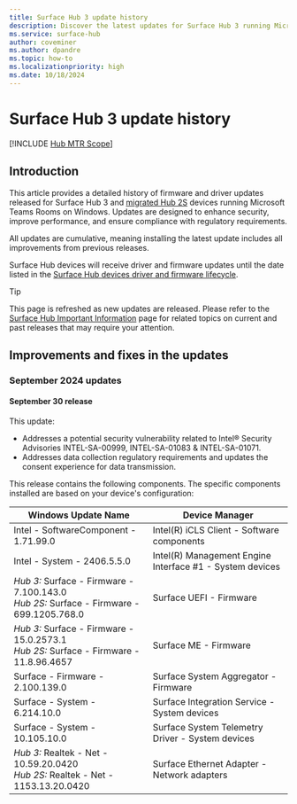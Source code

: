 ```yaml
---
title: Surface Hub 3 update history
description: Discover the latest updates for Surface Hub 3 running Microsoft Teams Rooms, focusing on security, performance, and compliance improvements. 
ms.service: surface-hub
author: coveminer
ms.author: dpandre
ms.topic: how-to
ms.localizationpriority: high
ms.date: 10/18/2024
---
```


# Surface Hub 3 update history

[!INCLUDE [Hub MTR Scope](includes/hub-mtr-scope.md)]

## Introduction

This article provides a detailed history of firmware and driver updates released for Surface Hub 3 and [migrated Hub 2S](surface-hub-2s-migrate-to-mtr-w.md) devices running Microsoft Teams Rooms on Windows. Updates are designed to enhance security, improve performance, and ensure compliance with regulatory requirements. 

All updates are cumulative, meaning installing the latest update  includes all improvements from previous releases.

Surface Hub devices will receive driver and firmware updates until the date listed in the [Surface Hub devices driver and firmware lifecycle](surface-hub-driver-firmware-accessories-lifecycle.md).

> [!TIP]
> This page is refreshed as new updates are released. Please refer to the [Surface Hub Important Information](https://support.microsoft.com/products/surface-devices/surface-hub) page for related topics on current and past releases that may require your attention.

## Improvements and fixes in the updates

### September 2024 updates

#### September 30 release

This update:

* Addresses a potential security vulnerability related to Intel® Security Advisories INTEL-SA-00999, INTEL-SA-01083 & INTEL-SA-01071.
* Addresses data collection regulatory requirements and updates the consent experience for data transmission.

This release contains the following components. The specific components installed are based on your device's configuration:

| Windows Update Name                               | Device Manager                          |
|---------------------------------------------------|-----------------------------------------|
| Intel - SoftwareComponent - 1.71.99.0             | Intel(R) iCLS Client - Software components |
| Intel - System - 2406.5.5.0                       | Intel(R) Management Engine Interface #1 - System devices  |
| _Hub 3:_ Surface - Firmware - 7.100.143.0<br/> _Hub 2S:_ Surface - Firmware - 699.1205.768.0                | Surface UEFI - Firmware |
| _Hub 3:_ Surface - Firmware - 15.0.2573.1<br/> _Hub 2S:_ Surface - Firmware - 11.8.96.4657                 | Surface ME - Firmware |
| Surface - Firmware - 2.100.139.0            | Surface System Aggregator - Firmware |
| Surface - System - 6.214.10.0          | Surface Integration Service - System devices |
| Surface - System - 10.105.10.0            | Surface System Telemetry Driver - System devices |
| _Hub 3:_ Realtek - Net - 10.59.20.0420<br/> _Hub 2S:_ Realtek - Net - 1153.13.20.0420                 | Surface Ethernet Adapter - Network adapters |
